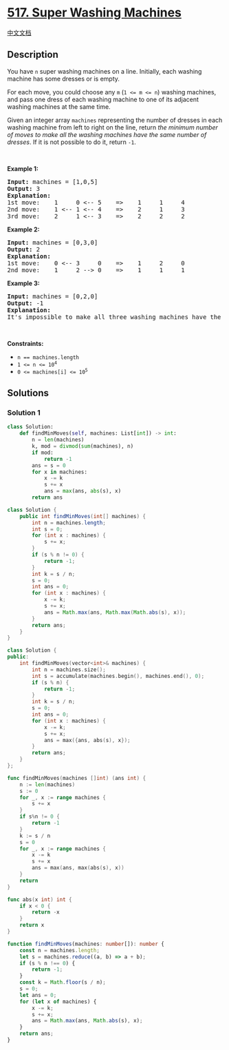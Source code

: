 # [517. Super Washing Machines](https://leetcode.com/problems/super-washing-machines)

[中文文档](./solution/0500-0599/0517.Super%20Washing%20Machines/README.md)

<!-- tags:Greedy,Array -->

## Description

<p>You have <code>n</code> super washing machines on a line. Initially, each washing machine has some dresses or is empty.</p>

<p>For each move, you could choose any <code>m</code> (<code>1 &lt;= m &lt;= n</code>) washing machines, and pass one dress of each washing machine to one of its adjacent washing machines at the same time.</p>

<p>Given an integer array <code>machines</code> representing the number of dresses in each washing machine from left to right on the line, return <em>the minimum number of moves to make all the washing machines have the same number of dresses</em>. If it is not possible to do it, return <code>-1</code>.</p>

<p>&nbsp;</p>
<p><strong class="example">Example 1:</strong></p>

<pre>
<strong>Input:</strong> machines = [1,0,5]
<strong>Output:</strong> 3
<strong>Explanation:</strong>
1st move:    1     0 &lt;-- 5    =&gt;    1     1     4
2nd move:    1 &lt;-- 1 &lt;-- 4    =&gt;    2     1     3
3rd move:    2     1 &lt;-- 3    =&gt;    2     2     2
</pre>

<p><strong class="example">Example 2:</strong></p>

<pre>
<strong>Input:</strong> machines = [0,3,0]
<strong>Output:</strong> 2
<strong>Explanation:</strong>
1st move:    0 &lt;-- 3     0    =&gt;    1     2     0
2nd move:    1     2 --&gt; 0    =&gt;    1     1     1
</pre>

<p><strong class="example">Example 3:</strong></p>

<pre>
<strong>Input:</strong> machines = [0,2,0]
<strong>Output:</strong> -1
<strong>Explanation:</strong>
It&#39;s impossible to make all three washing machines have the same number of dresses.
</pre>

<p>&nbsp;</p>
<p><strong>Constraints:</strong></p>

<ul>
	<li><code>n == machines.length</code></li>
	<li><code>1 &lt;= n &lt;= 10<sup>4</sup></code></li>
	<li><code>0 &lt;= machines[i] &lt;= 10<sup>5</sup></code></li>
</ul>

## Solutions

### Solution 1

<!-- tabs:start -->

```python
class Solution:
    def findMinMoves(self, machines: List[int]) -> int:
        n = len(machines)
        k, mod = divmod(sum(machines), n)
        if mod:
            return -1
        ans = s = 0
        for x in machines:
            x -= k
            s += x
            ans = max(ans, abs(s), x)
        return ans
```

```java
class Solution {
    public int findMinMoves(int[] machines) {
        int n = machines.length;
        int s = 0;
        for (int x : machines) {
            s += x;
        }
        if (s % n != 0) {
            return -1;
        }
        int k = s / n;
        s = 0;
        int ans = 0;
        for (int x : machines) {
            x -= k;
            s += x;
            ans = Math.max(ans, Math.max(Math.abs(s), x));
        }
        return ans;
    }
}
```

```cpp
class Solution {
public:
    int findMinMoves(vector<int>& machines) {
        int n = machines.size();
        int s = accumulate(machines.begin(), machines.end(), 0);
        if (s % n) {
            return -1;
        }
        int k = s / n;
        s = 0;
        int ans = 0;
        for (int x : machines) {
            x -= k;
            s += x;
            ans = max({ans, abs(s), x});
        }
        return ans;
    }
};
```

```go
func findMinMoves(machines []int) (ans int) {
	n := len(machines)
	s := 0
	for _, x := range machines {
		s += x
	}
	if s%n != 0 {
		return -1
	}
	k := s / n
	s = 0
	for _, x := range machines {
		x -= k
		s += x
		ans = max(ans, max(abs(s), x))
	}
	return
}

func abs(x int) int {
	if x < 0 {
		return -x
	}
	return x
}
```

```ts
function findMinMoves(machines: number[]): number {
    const n = machines.length;
    let s = machines.reduce((a, b) => a + b);
    if (s % n !== 0) {
        return -1;
    }
    const k = Math.floor(s / n);
    s = 0;
    let ans = 0;
    for (let x of machines) {
        x -= k;
        s += x;
        ans = Math.max(ans, Math.abs(s), x);
    }
    return ans;
}
```

<!-- tabs:end -->

<!-- end -->
